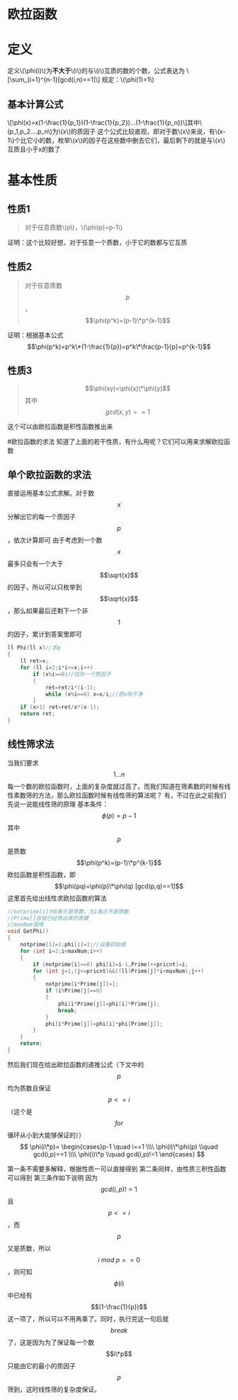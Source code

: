 # 欧拉函数
# 定义
定义\\(\phi(i)\\)为**不大于**\\(i\\)的与\\(i\\)互质的数的个数，公式表达为
\\[\sum\_{i=1}^{n-1}[gcd(i,n)==1]\\]
规定：\\(\phi(1)=1\\)
## 基本计算公式
\\[\phi(x)=x(1-\frac{1}{p\_1})(1-\frac{1}{p\_2})...(1-\frac{1}{p\_n})\\]其中\\(p\_1,p\_2....p\_n\\)为\\(x\\)的质因子
这个公式比较直观，即对于数\\(x\\)来说，有\\(x-1\\)个比它小的数，枚举\\(x\\)的因子在这些数中删去它们，最后剩下的就是与\\(x\\)互质且小于x的数了
# 基本性质
## 性质1
>对于任意质数\\(p\\)，\\(\phi(p)=p-1\\)

证明：这个比较好想，对于任意一个质数，小于它的数都与它互质
## 性质2
>对于任意质数$$p$$，$$\phi(p^k)=(p-1)\*p^{k-1}$$

证明：根据基本公式$$\phi(p^k)=p^k\*(1-\frac{1}{p})=p^k\*\frac{p-1}{p}=p^{k-1}$$

## 性质3
>  $$\phi(xy)=\phi(x)\*\phi(y)$$其中$$gcd(x,y)==1$$

这个可以由欧拉函数是积性函数推出来

#欧拉函数的求法
知道了上面的若干性质，有什么用呢？它们可以用来求解欧拉函数
## 单个欧拉函数的求法
直接运用基本公式求解。对于数$$x$$分解出它的每一个质因子$$p$$，依次计算即可
由于考虑到一个数$$x$$最多只会有一个大于$$\sqrt{x}$$的因子，所以可以只枚举到$$\sqrt{x}$$，那么如果最后还剩下一个非$$1$$的因子，累计到答案里即可

```cpp
ll Phi(ll x)//求φ
{
    ll ret=x;
    for (ll i=2;i*i<=x;i++)
		if (x%i==0)//找到一个质因子
		{
			ret=ret/i*(i-1);
			while (x%i==0) x=x/i;//把x除干净
		}
    if (x>1) ret=ret/x*(x-1);
    return ret;
}
```

## 线性筛求法
当我们要求$$1...n$$每一个数的欧拉函数时，上面的复杂度就过高了。而我们知道在筛素数的时候有线性素数筛的方法，那么欧拉函数时候有线性筛的算法呢？
有，不过在此之前我们先说一说能线性筛的原理
基本条件：
$$\phi(p)=p-1$$其中$$p$$是质数
$$\phi(p^k)=(p-1)\*p^{k-1}$$
欧拉函数是积性函数，即$$\phi(pq)=\phi(p)\*\phi(q) [gcd(p,q)==1]$$
这里首先给出线性求欧拉函数的算法

```cpp
//notprime[i]为0表示是质数，为1表示不是质数
//Prime[]存放已经筛出来的质数
//maxNum值域
void GetPhi()
{
    notprime[1]=1;phi[1]=1;//设置初始值
    for (int i=2;i<maxNum;i++)
    {
		if (notprime[i]==0) phi[i]=i-1,Prime[++pricnt]=i;
		for (int j=1;(j<=pricnt)&&((ll)Prime[j]*i<maxNum);j++)
		{
			notprime[i*Prime[j]]=1;
			if (i%Prime[j]==0)
			{
				phi[i*Prime[j]]=phi[i]*Prime[j];
				break;
			}
			phi[i*Prime[j]]=phi[i]*phi[Prime[j]];
		}
    }
    return;
}
```

然后我们现在给出欧拉函数的递推公式（下文中的$$p$$均为质数且保证$$p<=i$$（这个是$$for$$循环从小到大能够保证的））
$$ \phi(i\*p)= \begin{cases}p-1 \quad i==1 \\\\ \phi(i)\*\phi(p) \\quad gcd(i,p)==1 \\\\ \phi(i)\*p \\quad gcd(i,p)!=1 \end{cases} $$

第一条不需要多解释，根据性质一可以直接得到
第二条同样，由性质三积性函数可以得到
第三条作如下说明
因为$$gcd(i,p)!=1$$且$$p<=i$$，而$$p$$又是质数，所以$$i\ mod\ p==0$$，则可知$$\phi(i)$$中已经有$$(1-\frac{1}{p})$$这一项了，所以可以不用再乘了。同时，执行完这一句后就$$break$$了，这是因为为了保证每一个数$$i\*p$$只能由它的最小的质因子$$p$$筛到，这时线性筛的复杂度保证。

